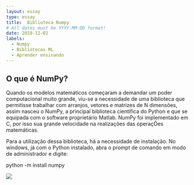 ```yaml
---
layout: essay
type: essay
title:  Biblioteca Numpy
# All dates must be YYYY-MM-DD format!
date: 2019-12-02
labels:
  - Numpy
  - Bibliotecas ML
  - Aprender ensinando
---
```



## O que é NumPy?

<p>Quando os modelos matemáticos começaram a demandar um poder computacional muito grande, viu-se a necessidade de uma biblioteca que permitisse trabalhar com arranjos, vetores e matrizes de N dimensões, assim nasceu o NumPy, a principal biblioteca científica do Python e que se equipada com o software proprietário Matlab. NumPy foi implementado em C, por isso sua grande velocidade na realizações das operaçÕes matemáticas.</p>

<p>Para a utilização dessa biblioteca, há a necessidade de instalação. No windows, já com o Python instalado, abra o prompt de comando em modo de administrador e digite: </p>

<p>python -m install numpy</p>




<img class="ui fluid image" src="../images/imagem">
